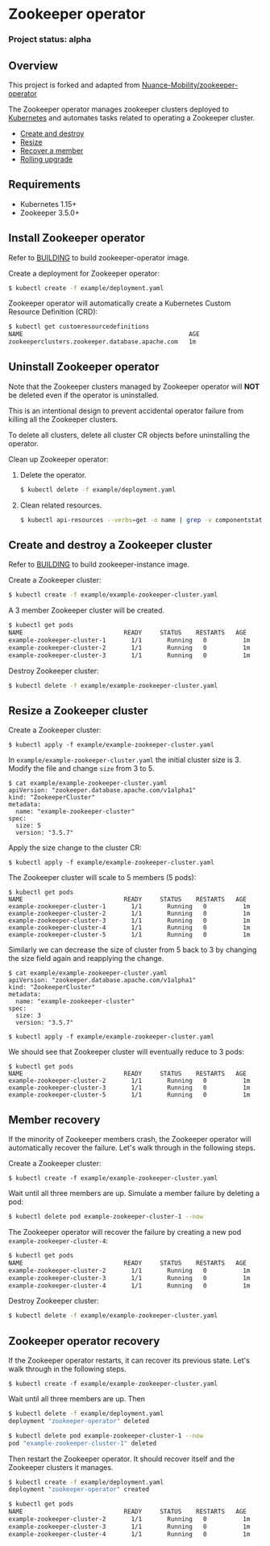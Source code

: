 # Zookeeper operator

### Project status: alpha

## Overview

This project is forked and adapted from [Nuance-Mobility/zookeeper-operator][original-operator-url]

The Zookeeper operator manages zookeeper clusters deployed to [Kubernetes][k8s-home] and automates tasks related to operating a Zookeeper cluster.

- [Create and destroy](#create-and-destroy-a-zookeeper-cluster)
- [Resize](#resize-a-zookeeper-cluster)
- [Recover a member](#member-recovery)
- [Rolling upgrade](#upgrade-a-zookeeper-cluster)

## Requirements

- Kubernetes 1.15+
- Zookeeper 3.5.0+

## Install Zookeeper operator

Refer to [BUILDING][building-doc] to build zookeeper-operator image.

Create a deployment for Zookeeper operator:

```bash
$ kubectl create -f example/deployment.yaml
```

Zookeeper operator will automatically create a Kubernetes Custom Resource Definition (CRD):

```bash
$ kubectl get customresourcedefinitions
NAME                                              AGE
zookeeperclusters.zookeeper.database.apache.com   1m
```

## Uninstall Zookeeper operator

Note that the Zookeeper clusters managed by Zookeeper operator will **NOT** be deleted even if the operator is uninstalled.

This is an intentional design to prevent accidental operator failure from killing all the Zookeeper clusters.

To delete all clusters, delete all cluster CR objects before uninstalling the operator.

Clean up Zookeeper operator:

1. Delete the operator.

    ```bash
    $ kubectl delete -f example/deployment.yaml
    ```

2. Clean related resources.

    ```bash
    $ kubectl api-resources --verbs=get -o name | grep -v componentstatus | xargs -n 1 kubectl get  --show-kind --ignore-not-found -l app=zookeeper-operator -o name | xargs kubectl delete
    ```

## Create and destroy a Zookeeper cluster

Refer to [BUILDING][building-doc] to build zookeeper-instance image.

Create a Zookeeper cluster:
```bash
$ kubectl create -f example/example-zookeeper-cluster.yaml
```

A 3 member Zookeeper cluster will be created.

```bash
$ kubectl get pods
NAME                            READY     STATUS    RESTARTS   AGE
example-zookeeper-cluster-1       1/1       Running   0          1m
example-zookeeper-cluster-2       1/1       Running   0          1m
example-zookeeper-cluster-3       1/1       Running   0          1m
```

Destroy Zookeeper cluster:

```bash
$ kubectl delete -f example/example-zookeeper-cluster.yaml
```

## Resize a Zookeeper cluster

Create a Zookeeper cluster:

```
$ kubectl apply -f example/example-zookeeper-cluster.yaml
```

In `example/example-zookeeper-cluster.yaml` the initial cluster size is 3.
Modify the file and change `size` from 3 to 5.

```
$ cat example/example-zookeeper-cluster.yaml
apiVersion: "zookeeper.database.apache.com/v1alpha1"
kind: "ZookeeperCluster"
metadata:
  name: "example-zookeeper-cluster"
spec:
  size: 5
  version: "3.5.7"
```

Apply the size change to the cluster CR:
```
$ kubectl apply -f example/example-zookeeper-cluster.yaml
```
The Zookeeper cluster will scale to 5 members (5 pods):
```
$ kubectl get pods
NAME                            READY     STATUS    RESTARTS   AGE
example-zookeeper-cluster-1       1/1       Running   0          1m
example-zookeeper-cluster-2       1/1       Running   0          1m
example-zookeeper-cluster-3       1/1       Running   0          1m
example-zookeeper-cluster-4       1/1       Running   0          1m
example-zookeeper-cluster-5       1/1       Running   0          1m
```

Similarly we can decrease the size of cluster from 5 back to 3 by changing the size field again and reapplying the change.

```
$ cat example/example-zookeeper-cluster.yaml
apiVersion: "zookeeper.database.apache.com/v1alpha1"
kind: "ZookeeperCluster"
metadata:
  name: "example-zookeeper-cluster"
spec:
  size: 3
  version: "3.5.7"
```
```
$ kubectl apply -f example/example-zookeeper-cluster.yaml
```

We should see that Zookeeper cluster will eventually reduce to 3 pods:

```
$ kubectl get pods
NAME                            READY     STATUS    RESTARTS   AGE
example-zookeeper-cluster-2       1/1       Running   0          1m
example-zookeeper-cluster-3       1/1       Running   0          1m
example-zookeeper-cluster-5       1/1       Running   0          1m
```

## Member recovery

If the minority of Zookeeper members crash, the Zookeeper operator will automatically recover the failure.
Let's walk through in the following steps.

Create a Zookeeper cluster:

```
$ kubectl create -f example/example-zookeeper-cluster.yaml
```

Wait until all three members are up. Simulate a member failure by deleting a pod:

```bash
$ kubectl delete pod example-zookeeper-cluster-1 --now
```

The Zookeeper operator will recover the failure by creating a new pod `example-zookeeper-cluster-4`:

```bash
$ kubectl get pods
NAME                            READY     STATUS    RESTARTS   AGE
example-zookeeper-cluster-2       1/1       Running   0          1m
example-zookeeper-cluster-3       1/1       Running   0          1m
example-zookeeper-cluster-4       1/1       Running   0          1m
```

Destroy Zookeeper cluster:
```bash
$ kubectl delete -f example/example-zookeeper-cluster.yaml
```

## Zookeeper operator recovery

If the Zookeeper operator restarts, it can recover its previous state.
Let's walk through in the following steps.

```
$ kubectl create -f example/example-zookeeper-cluster.yaml
```

Wait until all three members are up. Then

```bash
$ kubectl delete -f example/deployment.yaml
deployment "zookeeper-operator" deleted

$ kubectl delete pod example-zookeeper-cluster-1 --now
pod "example-zookeeper-cluster-1" deleted
```

Then restart the Zookeeper operator. It should recover itself and the Zookeeper clusters it manages.

```bash
$ kubectl create -f example/deployment.yaml
deployment "zookeeper-operator" created

$ kubectl get pods
NAME                            READY     STATUS    RESTARTS   AGE
example-zookeeper-cluster-2       1/1       Running   0          1m
example-zookeeper-cluster-3       1/1       Running   0          1m
example-zookeeper-cluster-4       1/1       Running   0          1m
```


[k8s-home]: http://kubernetes.io
[original-operator-url]: https://github.com/Nuance-Mobility/zookeeper-operator
[building-doc]: ./doc/BUILDING.md